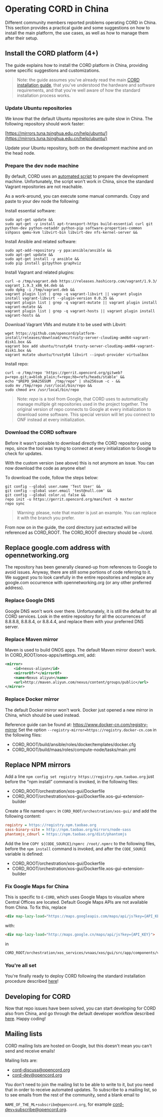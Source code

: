 # Operating CORD in China

Different community members reported problems operating CORD in China. This
section provides a practical guide and some suggestions on how to install the
main platform, the use cases, as well as how to manage them after their setup.

## Install the CORD platform (4+)

The guide explains how to install the CORD platform in China, providing some
specific suggestions and customizations.

> Note: the guide assumes you've already read the main [CORD installation
> guide](install_physical.md), that you've understood the hardware and software
> requirements, and that you're well aware of how the standard installation
> process works.

### Update Ubuntu repositories

We know that the default Ubuntu repositories are quite slow in China. The
following repository should work faster:

[https://mirrors.tuna.tsinghua.edu.cn/help/ubuntu/](https://mirrors.tuna.tsinghua.edu.cn/help/ubuntu/)

Update your Ubuntu repository, both on the development machine and on the head
node.

### Prepare the dev node machine

By default, CORD uses an [automated script](quickstarts.md#pod-quickstarts) to
prepare the development machine. Unfortunately, the script won't work in China,
since the standard Vagrant repositories are not reachable.

As a work-around, you can execute some manual commands. Copy and paste to your
dev node the following:

Install essential software:

```shell
sudo apt-get update &&
sudo apt-get -y install apt-transport-https build-essential curl git python-dev python-netaddr python-pip software-properties-common sshpass qemu-kvm libvirt-bin libvirt-dev nfs-kernel-server &&
```

Install Ansible and related software:

```shell
sudo apt-add-repository -y ppa:ansible/ansible &&
sudo apt-get update &&
sudo apt-get install -y ansible &&
sudo pip install gitpython graphviz
```

Install Vagrant and related plugins:

```shell
curl -o /tmp/vagrant.deb https://releases.hashicorp.com/vagrant/1.9.3/ vagrant_1.9.3_x86_64.deb &&
sudo dpkg -i /tmp/vagrant.deb &&
vagrant plugin list | grep -q vagrant-libvirt || vagrant plugin install vagrant-libvirt --plugin-version 0.0.35 &&
vagrant plugin list | grep -q vagrant-mutate || vagrant plugin install vagrant-mutate &&
vagrant plugin list | grep -q vagrant-hosts || vagrant plugin install vagrant-hosts &&
```

Download Vagrant VMs and mutate it to be used with Libvirt:

```shell
wget https://github.com/opencord/platform-install/releases/download/vms/trusty-server-cloudimg-amd64-vagrant-disk1.box &&
vagrant box add ubuntu/trusty64 trusty-server-cloudimg-amd64-vagrant-disk1.box &&
vagrant mutate ubuntu/trusty64 libvirt --input-provider virtualbox
```

Install repo:

```shell
curl -o /tmp/repo 'https://gerrit.opencord.org/gitweb?p=repo.git;a=blob_plain;f=repo;hb=refs/heads/stable' &&
echo "$REPO_SHA256SUM  /tmp/repo" | sha256sum -c - &&
sudo mv /tmp/repo /usr/local/bin/repo &&
sudo chmod a+x /usr/local/bin/repo
```

> Note: *repo* is a tool from Google, that CORD uses to automatically manage
> multiple git repositories used in the project together. The original version
> of repo connects to Google at every initialization to download some software.
> This special version will let you connect to ONF instead at every
> initialization.

### Download the CORD software

Before it wasn't possible to download directly the CORD repository using repo,
since the tool was trying to connect at every initialization to Google to check
for updates.

With the custom version (see above) this is not anymore an issue. You can now
download the code as anyone else!

To download the code, follow the steps below:

```shell
git config --global user.name 'Test User' &&
git config --global user.email 'test@null.com' &&
git config --global color.ui false &&
repo init -u https://gerrit.opencord.org/manifest -b master
repo sync
```

> Warning: please, note that master is just an example. You can replace it with
> the branch you prefer.

From now on in the guide, the cord directory just extracted will be referenced
as CORD_ROOT. The CORD_ROOT directory should be ~/cord.

## Replace google.com address with opennetworking.org

The repository has been generally cleaned-up from references to Google to avoid
issues. Anyway, there are still some portions of code referring to it. We
suggest you to look carefully in the entire repositories and replace any
google.com occurrence with opennetworking.org (or any other preferred address).

### Replace Google DNS

Google DNS won't work over there. Unfortunately, it is still the default for
all CORD services. Look in the entire repository for all the occurrences of
8.8.8.8, 8.8.8.4, or 8.8.4.4, and replace them with your preferred DNS server.

### Replace Maven mirror

Maven is used to build ONOS apps. The default Maven mirror doesn't work. In
CORD_ROOT/onos-apps/settings.xml, add:

```xml
<mirror>
    <id>nexus-aliyun</id>
    <mirrorOf>*</mirrorOf>
    <name>Nexus aliyun</name>
    <url>http://maven.aliyun.com/nexus/content/groups/public</url>
</mirror>
```

### Replace Docker mirror

The default Docker mirror won't work. Docker just opened a new mirror in China,
which should be used instead.

Reference guide can be found at: <https://www.docker-cn.com/registry-mirror>
Set the option ```--registry-mirror=https://registry.docker-cn.com``` in the
following files:

* CORD_ROOT/build/ansible/roles/docker/templates/docker.cfg
* CORD_ROOT/build/maas/roles/compute-node/tasks/main.yml

## Replace NPM mirrors

Add a line `npm config set registry https://registry.npm.taobao.org` just
before the “npm install” command is invoked, in the following files:

* CORD_ROOT/orchestration/xos-gui/Dockerfile
* CORD_ROOT/orchestration/xos-gui/Dockerfile.xos-gui-extension- builder

Create a file named `npmrc` in `CORD_ROOT/orchestration/xos-gui/` and add
the following content:

```cfg
registry = https://registry.npm.taobao.org
sass-binary-site = http://npm.taobao.org/mirrors/node-sass
phantomjs_cdnurl = https://npm.taobao.org/dist/phantomjs
```

Add the line `COPY ${CODE_SOURCE}/npmrc /root/.npmrc` to the following files,
before the `npm install` command is invoked, and after the ```CODE_SOURCE```
variable is defined:

* CORD_ROOT/orchestration/xos-gui/Dockerfile
* CORD_ROOT/orchestration/xos-gui/Dockerfile.xos-gui-extension-builder

### Fix Google Maps for China

This is specific to `E-CORD`, which uses Google Maps to visualize where
Central Offices are located. Default Google Maps APIs are not available from
China.  To fix this, replace

```html
<div map-lazy-load="https://maps.googleapis.com/maps/api/js?key={API_KEY}">
```

with:

```html
<div map-lazy-load="http://maps.google.cn/maps/api/js?key={API_KEY}">
```

in

```html
CORD_ROOT/orchestration/xos_services/vnaas/xos/gui/src/app/components/vnaasMap.component.html
```

### You're all set

You're finally ready to deploy CORD following the standard installation
procedure described [here](install_physical.md)!

## Developing for CORD

Now that repo issues have been solved, you can start developing for CORD also
from China, and go through the default developer workflow described
[here](develop.md). Happy coding!

## Mailing lists

CORD mailing lists are hosted on Google, but this doesn't mean you can't send
and receive emails!

Mailing lists are:

* <cord-discuss@opencord.org>
* <cord-dev@opencord.org>

You don't need to join the mailing list to be able to write to it, but you need
that in order to receive automated updates.  To subscribe to a mailing list, so
to see emails from the rest of the community, send a blank email to

`NAME_OF_THE_ML+subscribe@opencord.org`, for example
[cord-dev+subscribe@opencord.org](cord-dev+subscribe@opencord.org).

